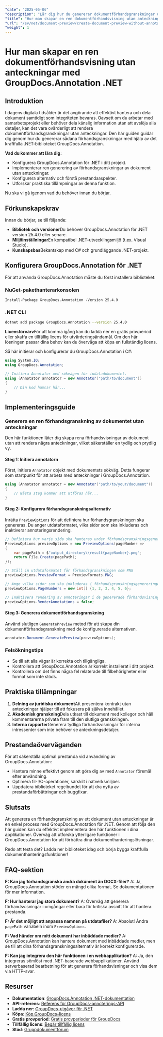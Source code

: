 ```yaml
---
"date": "2025-05-06"
"description": "Lär dig hur du genererar dokumentförhandsgranskningar utan anteckningar med GroupDocs.Annotation för .NET, vilket säkerställer integritet och tydlighet i samarbetsprojekt."
"title": "Hur man skapar en ren dokumentförhandsvisning utan anteckningar med GroupDocs.Annotation .NET"
"url": "/sv/net/document-preview/create-document-preview-without-annotations-groupdocs-dotnet/"
"weight": 1
---
```


# Hur man skapar en ren dokumentförhandsvisning utan anteckningar med GroupDocs.Annotation .NET

## Introduktion

I dagens digitala tidsålder är det avgörande att effektivt hantera och dela dokument samtidigt som integriteten bevaras. Oavsett om du arbetar med samarbetsprojekt eller behöver dela känslig information utan att avslöja alla detaljer, kan det vara ovärderligt att rendera dokumentförhandsgranskningar utan anteckningar. Den här guiden guidar dig genom hur du genererar sådana förhandsgranskningar med hjälp av det kraftfulla .NET-biblioteket GroupDocs.Annotation.

**Vad du kommer att lära dig:**
- Konfigurera GroupDocs.Annotation för .NET i ditt projekt.
- Implementerar ren generering av förhandsgranskningar av dokument utan anteckningar.
- Konfigurera alternativ och förstå prestandaaspekter.
- Utforskar praktiska tillämpningar av denna funktion.

Nu ska vi gå igenom vad du behöver innan du börjar.

## Förkunskapskrav

Innan du börjar, se till följande:
- **Bibliotek och versioner**Du behöver GroupDocs.Annotation för .NET version 25.4.0 eller senare.
- **Miljöinställningar**En kompatibel .NET-utvecklingsmiljö (t.ex. Visual Studio).
- **Kunskapsbas**Bekantskap med C# och grundläggande .NET-projekt.

## Konfigurera GroupDocs.Annotation för .NET

För att använda GroupDocs.Annotation måste du först installera biblioteket:

### NuGet-pakethanterarkonsolen
```shell
Install-Package GroupDocs.Annotation -Version 25.4.0
```

### .NET CLI
```bash
dotnet add package GroupDocs.Annotation --version 25.4.0
```

**Licensförvärv**För att komma igång kan du ladda ner en gratis provperiod eller skaffa en tillfällig licens för utvärderingsändamål. Om den här lösningen passar dina behov kan du överväga att köpa en fullständig licens.

Så här initierar och konfigurerar du GroupDocs.Annotation i C#:

```csharp
using System.IO;
using GroupDocs.Annotation;

// Initiera Annotator med sökvägen för indatadokumentet.
using (Annotator annotator = new Annotator("path/to/document"))
{
    // Din kod hamnar här...
}
```

## Implementeringsguide

### Generera en ren förhandsgranskning av dokumentet utan anteckningar

Den här funktionen låter dig skapa rena förhandsvisningar av dokument utan att rendera några anteckningar, vilket säkerställer en tydlig och prydlig vy.

#### Steg 1: Initiera annotatorn
Först, initiera `Annotator` objekt med dokumentets sökväg. Detta fungerar som startpunkt för att arbeta med anteckningar i GroupDocs.Annotation.

```csharp
using (Annotator annotator = new Annotator("path/to/your/document"))
{
    // Nästa steg kommer att utföras här...
}
```

#### Steg 2: Konfigurera förhandsgranskningsalternativ

Inrätta `PreviewOptions` för att definiera hur förhandsgranskningen ska genereras. Du anger utdataformatet, vilka sidor som ska inkluderas och inaktiverar annoteringsrendering.

```csharp
// Definiera hur varje sida ska hanteras under förhandsgranskningsgenereringen
PreviewOptions previewOptions = new PreviewOptions(pageNumber =>
{
    var pagePath = $"output_directory\\result{pageNumber}.png";
    return File.Create(pagePath);
});

// Ställ in utdataformatet för förhandsgranskningen som PNG
previewOptions.PreviewFormat = PreviewFormats.PNG;

// Ange vilka sidor som ska inkluderas i förhandsgranskningsgenereringen
previewOptions.PageNumbers = new int[] {1, 2, 3, 4, 5, 6};

// Inaktivera rendering av annoteringar i de genererade förhandsvisningarna
previewOptions.RenderAnnotations = false;
```

#### Steg 3: Generera dokumentförhandsgranskning

Använd slutligen `GeneratePreview` metod för att skapa din dokumentförhandsgranskning med de konfigurerade alternativen.

```csharp
annotator.Document.GeneratePreview(previewOptions);
```

### Felsökningstips
- Se till att alla vägar är korrekta och tillgängliga.
- Kontrollera att GroupDocs.Annotation är korrekt installerat i ditt projekt.
- Kontrollera om det finns några fel relaterade till filbehörigheter eller format som inte stöds.

## Praktiska tillämpningar

1. **Delning av juridiska dokument**Att presentera kontrakt utan anteckningar hjälper till att fokusera på själva innehållet.
2. **Akademisk granskning**Dela utkast till dokument med kollegor och håll kommentarerna privata fram till den slutliga granskningen.
3. **Interna rapporter**Generera tydliga förhandsvisningar för interna intressenter som inte behöver se anteckningsdetaljer.

## Prestandaöverväganden

För att säkerställa optimal prestanda vid användning av GroupDocs.Annotation:
- Hantera minne effektivt genom att göra dig av med `Annotator` föremål efter användning.
- Optimera fil-I/O-operationer, särskilt i nätverksmiljöer.
- Uppdatera biblioteket regelbundet för att dra nytta av prestandaförbättringar och buggfixar.

## Slutsats

Att generera en förhandsgranskning av ett dokument utan anteckningar är en enkel process med GroupDocs.Annotation för .NET. Genom att följa den här guiden kan du effektivt implementera den här funktionen i dina applikationer. Överväg att utforska ytterligare funktioner i GroupDocs.Annotation för att förbättra dina dokumenthanteringslösningar.

Redo att testa det? Ladda ner biblioteket idag och börja bygga kraftfulla dokumenthanteringsfunktioner!

## FAQ-sektion

**F: Kan jag förhandsgranska andra dokument än DOCX-filer?**
A: Ja, GroupDocs.Annotation stöder en mängd olika format. Se dokumentationen för mer information.

**F: Hur hanterar jag stora dokument?**
A: Överväg att generera förhandsvisningar i omgångar eller bara för kritiska avsnitt för att hantera prestanda.

**F: Är det möjligt att anpassa namnen på utdatafiler?**
A: Absolut! Ändra `pagePath` variabeln inom `PreviewOptions`.

**F: Vad händer om mitt dokument har inbäddade medier?**
A: GroupDocs.Annotation kan hantera dokument med inbäddade medier, men se till att dina förhandsgranskningsalternativ är korrekt konfigurerade.

**F: Kan jag integrera den här funktionen i en webbapplikation?**
A: Ja, den integreras sömlöst med .NET-baserade webbapplikationer. Använd serverbaserad bearbetning för att generera förhandsvisningar och visa dem via HTTP-svar.

## Resurser
- **Dokumentation**: [GroupDocs.Annotation .NET-dokumentation](https://docs.groupdocs.com/annotation/net/)
- **API-referens**: [Referens för GroupDocs-annoterings-API](https://reference.groupdocs.com/annotation/net/)
- **Ladda ner**: [GroupDocs-utgåvor för .NET](https://releases.groupdocs.com/annotation/net/)
- **Köpa**: [Köp GroupDocs-licens](https://purchase.groupdocs.com/buy)
- **Gratis provperiod**: [Gratis provperioder för GroupDocs](https://releases.groupdocs.com/annotation/net/)
- **Tillfällig licens**: [Begär tillfällig licens](https://purchase.groupdocs.com/temporary-license/)
- **Stöd**: [Gruppdokumentforum](https://forum.groupdocs.com/c/annotation/)